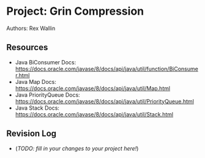 # Project: Grin Compression

Authors: Rex Wallin

## Resources

*   Java BiConsumer Docs: https://docs.oracle.com/javase/8/docs/api/java/util/function/BiConsumer.html
*   Java Map Docs: https://docs.oracle.com/javase/8/docs/api/java/util/Map.html
*   Java PriorityQueue Docs: https://docs.oracle.com/javase/8/docs/api/java/util/PriorityQueue.html
*   Java Stack Docs: https://docs.oracle.com/javase/8/docs/api/java/util/Stack.html

## Revision Log

*   (_TODO: fill in your changes to your project here!_)
